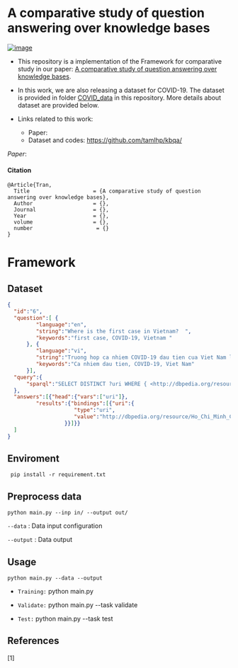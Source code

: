 # A comparative study of question answering over knowledge bases

[![image](https://img.shields.io/badge/Made%20with-Python-1f425f.svg)](https://www.python.org/)
- This repository is a implementation of the Framework for comparative study in our paper:
[A comparative study of question answering over knowledge bases](). 

- In this work, we are also releasing a dataset for COVID-19. The dataset is provided in folder [COVID_data](https://github.com/tamlhp/kbqa/tree/master/covid_data) in this repository. More details about dataset are provided below.

- Links related to this work:
  - Paper: 
  - Dataset and codes: https://github.com/tamlhp/kbqa/

*Paper*: []()
#### Citation 
```
@Article{Tran,
  Title                    = {A comparative study of question answering over knowledge bases},
  Author                   = {},
  Journal                  = {},
  Year                     = {},
  volume                   = {},
  number                    = {}
}
```
# Framework

## Dataset

```json
{
  "id":"6",
  "question":[ {
         "language":"en",
         "string":"Where is the first case in Vietnam?  ",
         "keywords":"first case, COVID-19, Vietnam "
      }, {
         "language":"vi",
         "string":"Truong hop ca nhiem COVID-19 dau tien cua Viet Nam la o dau?",
         "keywords":"Ca nhiem dau tien, COVID-19, Viet Nam"
      }],
  "query":{
      "sparql":"SELECT DISTINCT ?uri WHERE { <http://dbpedia.org/resource/COVID-19_pandemic_in_Vietnam> <http://dbpedia.org/property/firstCase> ?uri }"
  },
  "answers":[{"head":{"vars":["uri"]},
         "results":{"bindings":[{"uri":{
                     "type":"uri",
                     "value":"http://dbpedia.org/resource/Ho_Chi_Minh_City"
                  }}]}}
  ]
}
```

## Enviroment
` pip install -r requirement.txt` 
## Preprocess data


`python main.py --inp in/ --output out/ `

`--data` : Data input configuration

`--output` : Data output

##  Usage

`python main.py --data --output`
- ```Training:``` python main.py 

- ```Validate:``` python main.py --task validate

- ```Test:``` python main.py --task test



## References
[1] 

